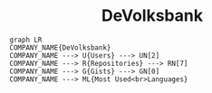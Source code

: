 <h1 align="center">DeVolksbank</h1>

```mermaid
graph LR
COMPANY_NAME{DeVolksbank}
COMPANY_NAME ---> U{Users} ---> UN[2]
COMPANY_NAME ---> R{Repositories} ---> RN[7]
COMPANY_NAME ---> G{Gists} ---> GN[0]
COMPANY_NAME ---> ML{Most Used<br>Languages}
```
